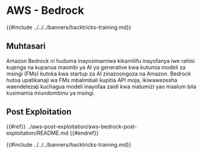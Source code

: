 # AWS - Bedrock

{{#include ../../../banners/hacktricks-training.md}}

## Muhtasari

Amazon Bedrock ni huduma inayosimamiwa kikamilifu inayofanya iwe rahisi kujenga na kupanua maombi ya AI ya generative kwa kutumia modeli za msingi (FMs) kutoka kwa startup za AI zinazoongoza na Amazon. Bedrock hutoa upatikanaji wa FMs mbalimbali kupitia API moja, ikiwawezesha waendelezaji kuchagua modeli inayofaa zaidi kwa matumizi yao maalum bila kusimamia miundombinu ya msingi.

## Post Exploitation

{{#ref}}
../aws-post-exploitation/aws-bedrock-post-exploitation/README.md
{{#endref}}

{{#include ../../../banners/hacktricks-training.md}}
